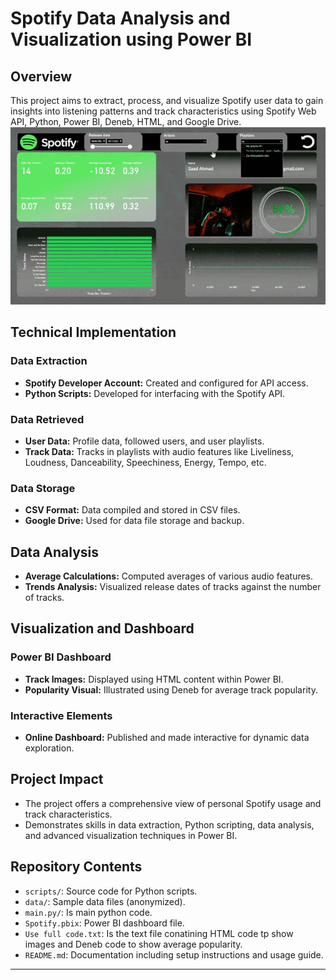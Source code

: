 # Spotify Data Analysis and Visualization using Power BI

## Overview
This project aims to extract, process, and visualize Spotify user data to gain insights into listening patterns and track characteristics using Spotify Web API, Python, Power BI, Deneb, HTML, and Google Drive.
![Animated GIF](https://github.com/saad415/Spotify/blob/main/gif.gif)


## Technical Implementation

### Data Extraction
- **Spotify Developer Account:** Created and configured for API access.
- **Python Scripts:** Developed for interfacing with the Spotify API.

### Data Retrieved
- **User Data:** Profile data, followed users, and user playlists.
- **Track Data:** Tracks in playlists with audio features like Liveliness, Loudness, Danceability, Speechiness, Energy, Tempo, etc.

### Data Storage
- **CSV Format:** Data compiled and stored in CSV files.
- **Google Drive:** Used for data file storage and backup.

## Data Analysis
- **Average Calculations:** Computed averages of various audio features.
- **Trends Analysis:** Visualized release dates of tracks against the number of tracks.

## Visualization and Dashboard

### Power BI Dashboard
- **Track Images:** Displayed using HTML content within Power BI.
- **Popularity Visual:** Illustrated using Deneb for average track popularity.

### Interactive Elements
- **Online Dashboard:** Published and made interactive for dynamic data exploration.

## Project Impact
- The project offers a comprehensive view of personal Spotify usage and track characteristics.
- Demonstrates skills in data extraction, Python scripting, data analysis, and advanced visualization techniques in Power BI.

## Repository Contents
- `scripts/`: Source code for Python scripts.
- `data/`: Sample data files (anonymized).
- `main.py/`: Is main python code.
- `Spotify.pbix`: Power BI dashboard file.
- `Use full code.txt`: Is the text file conatining HTML code tp show images and Deneb code to show average popularity.
- `README.md`: Documentation including setup instructions and usage guide.

---

